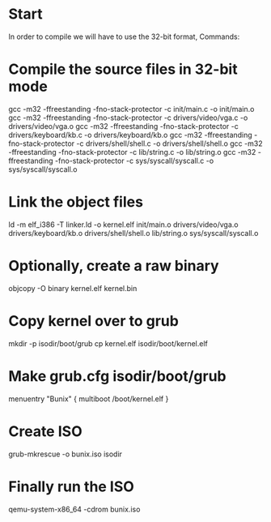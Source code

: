 # Start
In order to compile we will have to use the 32-bit format,
Commands:

# Compile the source files in 32-bit mode
gcc -m32 -ffreestanding -fno-stack-protector -c init/main.c -o init/main.o
gcc -m32 -ffreestanding -fno-stack-protector -c drivers/video/vga.c -o drivers/video/vga.o
gcc -m32 -ffreestanding -fno-stack-protector -c drivers/keyboard/kb.c -o drivers/keyboard/kb.o
gcc -m32 -ffreestanding -fno-stack-protector -c drivers/shell/shell.c -o drivers/shell/shell.o
gcc -m32 -ffreestanding -fno-stack-protector -c lib/string.c -o lib/string.o
gcc -m32 -ffreestanding -fno-stack-protector -c sys/syscall/syscall.c -o sys/syscall/syscall.o


# Link the object files
ld -m elf_i386 -T linker.ld -o kernel.elf init/main.o drivers/video/vga.o drivers/keyboard/kb.o drivers/shell/shell.o lib/string.o sys/syscall/syscall.o


# Optionally, create a raw binary
objcopy -O binary kernel.elf kernel.bin

# Copy kernel over to grub
mkdir -p isodir/boot/grub
cp kernel.elf isodir/boot/kernel.elf

# Make grub.cfg isodir/boot/grub
menuentry "Bunix" {
    multiboot /boot/kernel.elf
}

# Create ISO
grub-mkrescue -o bunix.iso isodir

# Finally run the ISO
qemu-system-x86_64 -cdrom bunix.iso

